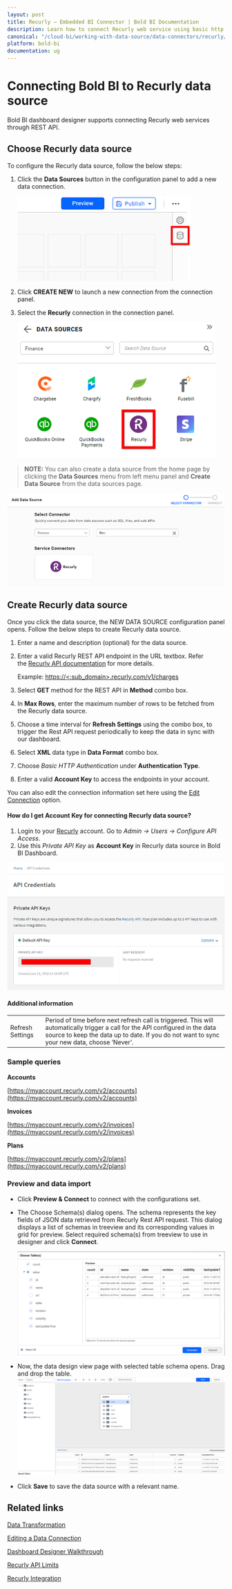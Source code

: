 ```yaml
---
layout: post
title: Recurly – Embedded BI Connector | Bold BI Documentation
description: Learn how to connect Recurly web service using basic http authentication through REST API endpoint with Bold BI Embedded.
canonical: "/cloud-bi/working-with-data-source/data-connectors/recurly/"
platform: bold-bi
documentation: ug
---
```


# Connecting Bold BI to Recurly data source
Bold BI dashboard designer supports connecting Recurly web services through REST API.

## Choose Recurly data source
To configure the Recurly data source, follow the below steps:
1. Click the **Data Sources** button in the configuration panel to add a new data connection.

   ![Data source icon](/static/assets/embedded/working-with-datasource/data-connectors/images/common/DataSourcesIcon.png)

2. Click **CREATE NEW** to launch a new connection from the connection panel.
3. Select the **Recurly** connection in the connection panel.

   ![Choose data source](/static/assets/embedded/working-with-datasource/data-connectors/images/recurly/ChooseDS.png)

> **NOTE:** You can also create a data source from the home page by clicking the **Data Sources** menu from left menu panel and **Create Data Source** from the data sources page.

   ![Choose data source from server](/static/assets/embedded/working-with-datasource/data-connectors/images/recurly/ChooseDS_server.png)

## Create Recurly data source
Once you click the data source, the NEW DATA SOURCE configuration panel opens. Follow the below steps to create Recurly data source.
1. Enter a name and description (optional) for the data source.
2. Enter a valid Recurly REST API endpoint in the URL textbox. Refer the [Recurly API documentation](https://dev.recurly.com/docs/getting-started) for more details.

    Example: [https://&lt;:sub_domain&gt;.recurly.com/v1/charges](https://%3c:sub_domain%3e.Recurly.com/v1/charges)    

3. Select **GET** method for the REST API in **Method** combo box.
4. In **Max Rows**, enter the maximum number of rows to be fetched from the Recurly data source.
5. Choose a time interval for **Refresh Settings** using the combo box, to trigger the Rest API request periodically to keep the data in sync with our dashboard.  
6. Select **XML** data type in **Data Format** combo box.
7. Choose *Basic HTTP Authentication* under **Authentication Type**.
8. Enter a valid **Account Key** to access the endpoints in your account.


You can also edit the connection information set here using the [Edit Connection](/embedded-bi/working-with-data-source/editing-a-data-connection/) option.

#### How do I get Account Key for connecting Recurly data source?
1. Login to your [Recurly](https://app.recurly.com/login) account. Go to *Admin -> Users -> Configure API Access*.
2. Use this *Private API Key* as **Account Key** in Recurly data source in Bold BI Dashboard.

![Reveal API Key](/static/assets/embedded/working-with-datasource/data-connectors/images/recurly/APIKey.png)

#### Additional information
<table width="600">
<tr>
<td>
Refresh Settings
</td>
<td>
Period of time before next refresh call is triggered. This will automatically trigger a call for the API configured in the data source to keep the data up to date. If you do not want to sync your new data, choose ‘Never’.
</td>
</tr>
</table>

### Sample queries

**Accounts**

[https://myaccount.recurly.com/v2/accounts](https://myaccount.recurly.com/v2/accounts)

**Invoices**

[https://myaccount.recurly.com/v2/invoices](https://myaccount.recurly.com/v2/invoices)

**Plans**

[https://myaccount.recurly.com/v2/plans](https://myaccount.recurly.com/v2/plans)

### Preview and data import
* Click **Preview & Connect** to connect with the configurations set.
* The Choose Schema(s) dialog opens. The schema represents the key fields of JSON data retrieved from Recurly Rest API request. This dialog displays a list of schemas in treeview and its corresponding values in grid for preview. Select required schema(s) from treeview to use in designer and click **Connect**.

   ![Preview](/static/assets/embedded/working-with-datasource/data-connectors/images/common/Preview.png)

* Now, the data design view page with selected table schema opens. Drag and drop the table.
   ![Query Editor](/static/assets/embedded/working-with-datasource/data-connectors/images/common/QueryEditor.png)

* Click **Save** to save the data source with a relevant name.

## Related links
[Data Transformation](/embedded-bi/working-with-data-source/transforming-data/joining-table/)

[Editing a Data Connection](/embedded-bi/working-with-data-source/editing-a-data-connection/)   

[Dashboard Designer Walkthrough](/embedded-bi/getting-started/bold-bi-walk-through/)

[Recurly API Limits](https://dev.recurly.com/docs/rate-limits)

[Recurly Integration](https://www.boldbi.com/integrations/recurly?utm_source=syncfusion&utm_medium=documentation&utm_campaign=boldbirecurlyintegration)